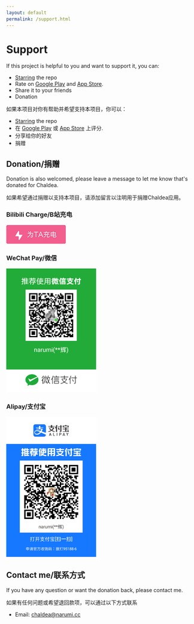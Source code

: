 ```yaml
---
layout: default
permalink: /support.html
---
```


# Support

If this project is helpful to you and want to support it, you can:
- [Starring](https://github.com/chaldea-center/chaldea/stargazers) the repo
- Rate on [Google Play](https://play.google.com/store/apps/details?id=cc.narumi.chaldea) and [App Store](https://apps.apple.com/us/app/chaldea/id1548713491?itsct=apps_box&itscg=30200).
- Share it to your friends
- Donation

如果本项目对你有帮助并希望支持本项目，你可以：
- [Starring](https://github.com/chaldea-center/chaldea/stargazers) the repo
- 在 [Google Play](https://play.google.com/store/apps/details?id=cc.narumi.chaldea) 或 [App Store](https://apps.apple.com/us/app/chaldea/id1548713491?itsct=apps_box&itscg=30200) 上评分.
- 分享给你的好友
- 捐赠

## Donation/捐赠
Donation is also welcomed, please leave a message to let me know that's donated for Chaldea.

如果希望通过捐赠以支持本项目，请添加留言以注明用于捐赠Chaldea应用。

### Bilibili Charge/B站充电
[![Bilibili Charge](img/bilicharge.png)](https://space.bilibili.com/3785253)

### WeChat Pay/微信
<img src="img/wechat_pay.jpg" alt="Wechat Pay" width="240px"/>

### Alipay/支付宝
<img src="img/alipay.jpg" alt="Alipay" width="240px"/>

## Contact me/联系方式
If you have any question or want the donation back, please contact me.

如果有任何问题或希望退回款项，可以通过以下方式联系

- Email: chaldea@narumi.cc
